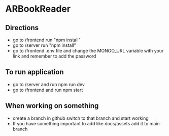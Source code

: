 # ARBookReader
## Directions
- go to /frontend run "npm install"
- go to /server run "npm install"
- go to /frontend .env file and change the MONGO_URL variable with your link and remember to add the password

## To run application
- go to /server and run npm run dev
- go to /frontend and run npm start

## When working on something
- create a branch in github switch to that branch and start working
- If you have something important to add like docs/assets add it to main branch
